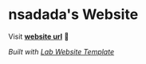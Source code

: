 
# nsadada's Website

Visit **[website url](#)** 🚀

_Built with [Lab Website Template](https://greene-lab.gitbook.io/lab-website-template-docs)_
